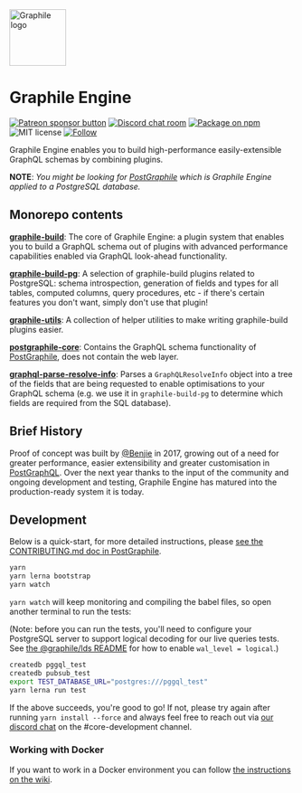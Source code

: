 <img width="100" height="100" title="Graphile logo" src="https://cdn.rawgit.com/graphile/graphile.github.io/a6225f8c3052df5c276ecef28aeb0cade1aec16a/logos/graphile.optimized.svg" />

# Graphile Engine

<span class="badge-patreon"><a href="https://patreon.com/benjie" title="Support Graphile development on Patreon"><img src="https://img.shields.io/badge/sponsor-via%20Patreon-orange.svg" alt="Patreon sponsor button" /></a></span>
[![Discord chat room](https://img.shields.io/discord/489127045289476126.svg)](http://discord.gg/graphile)
[![Package on npm](https://img.shields.io/npm/v/graphile-build.svg?style=flat)](https://www.npmjs.com/package/graphile-build)
![MIT license](https://img.shields.io/npm/l/graphile-build.svg)
[![Follow](https://img.shields.io/badge/twitter-@GraphileHQ-blue.svg)](https://twitter.com/GraphileHQ)

Graphile Engine enables you to build high-performance easily-extensible GraphQL schemas by combining plugins.

**NOTE**: _You might be looking for [PostGraphile](https://github.com/graphile/postgraphile) which is Graphile Engine applied to a PostgreSQL database._

## Monorepo contents

**[graphile-build][]**: The core of Graphile Engine: a plugin system that
enables you to build a GraphQL schema out of plugins with advanced performance
capabilities enabled via GraphQL look-ahead functionality.

**[graphile-build-pg][]**: A selection of graphile-build plugins related to
PostgreSQL: schema introspection, generation of fields and types for all
tables, computed columns, query procedures, etc - if there's certain features
you don't want, simply don't use that plugin!

**[graphile-utils][]**: A collection of helper utilities to make writing
graphile-build plugins easier.

**[postgraphile-core][]**: Contains the GraphQL schema functionality of
[PostGraphile][], does not contain the web layer.

**[graphql-parse-resolve-info][]**: Parses a `GraphQLResolveInfo` object into a
tree of the fields that are being requested to enable optimisations to your
GraphQL schema (e.g. we use it in `graphile-build-pg` to determine which fields
are required from the SQL database).

## Brief History

Proof of concept was built by [@Benjie](https://twitter.com/benjie) in 2017,
growing out of a need for greater performance, easier extensibility and
greater customisation in [PostGraphQL][postgraphile]. Over the next year
thanks to the input of the community and ongoing development and testing,
Graphile Engine has matured into the production-ready system it is today.

## Development

Below is a quick-start, for more detailed instructions, please [see the
CONTRIBUTING.md doc in
PostGraphile](https://github.com/graphile/postgraphile/blob/master/CONTRIBUTING.md).

```bash
yarn
yarn lerna bootstrap
yarn watch
```

`yarn watch` will keep monitoring and compiling the babel files, so open
another terminal to run the tests:

(Note: before you can run the tests, you'll need to configure your PostgreSQL
server to support logical decoding for our live queries tests. See
[the @graphile/lds README](packages/lds/README.md#postgresql-configuration) for how
to enable `wal_level = logical`.)

```bash
createdb pggql_test
createdb pubsub_test
export TEST_DATABASE_URL="postgres:///pggql_test"
yarn lerna run test
```

If the above succeeds, you're good to go! If not, please try again after
running `yarn install --force` and always feel free to reach out via [our
discord chat](http://discord.gg/graphile) on the #core-development channel.

### Working with Docker

If you want to work in a Docker environment you can follow
[the instructions on the wiki](https://github.com/graphile/graphile-build/wiki/Development-with-docker-compose).

[postgraphile]: https://github.com/graphile/postgraphile
[lerna]: https://github.com/lerna/lerna
[graphile-build]: packages/graphile-build/
[graphile-build-pg]: packages/graphile-build-pg/
[graphile-utils]: packages/graphile-utils/
[postgraphile-core]: packages/postgraphile-core/
[graphql-parse-resolve-info]: packages/graphql-parse-resolve-info/
